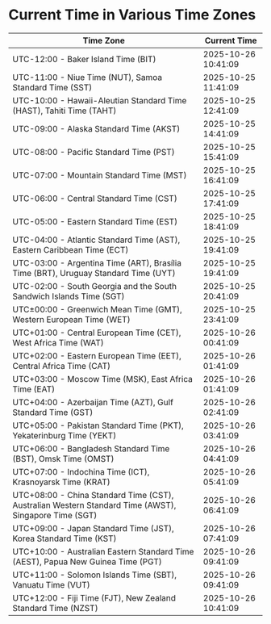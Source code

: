 # Current Time in Various Time Zones

| Time Zone | Current Time |
|-----------|--------------|
| UTC-12:00 - Baker Island Time (BIT) | 2025-10-26 10:41:09 |
| UTC-11:00 - Niue Time (NUT), Samoa Standard Time (SST) | 2025-10-25 11:41:09 |
| UTC-10:00 - Hawaii-Aleutian Standard Time (HAST), Tahiti Time (TAHT) | 2025-10-25 12:41:09 |
| UTC-09:00 - Alaska Standard Time (AKST) | 2025-10-25 14:41:09 |
| UTC-08:00 - Pacific Standard Time (PST) | 2025-10-25 15:41:09 |
| UTC-07:00 - Mountain Standard Time (MST) | 2025-10-25 16:41:09 |
| UTC-06:00 - Central Standard Time (CST) | 2025-10-25 17:41:09 |
| UTC-05:00 - Eastern Standard Time (EST) | 2025-10-25 18:41:09 |
| UTC-04:00 - Atlantic Standard Time (AST), Eastern Caribbean Time (ECT) | 2025-10-25 19:41:09 |
| UTC-03:00 - Argentina Time (ART), Brasília Time (BRT), Uruguay Standard Time (UYT) | 2025-10-25 19:41:09 |
| UTC-02:00 - South Georgia and the South Sandwich Islands Time (SGT) | 2025-10-25 20:41:09 |
| UTC±00:00 - Greenwich Mean Time (GMT), Western European Time (WET) | 2025-10-25 23:41:09 |
| UTC+01:00 - Central European Time (CET), West Africa Time (WAT) | 2025-10-26 00:41:09 |
| UTC+02:00 - Eastern European Time (EET), Central Africa Time (CAT) | 2025-10-26 01:41:09 |
| UTC+03:00 - Moscow Time (MSK), East Africa Time (EAT) | 2025-10-26 01:41:09 |
| UTC+04:00 - Azerbaijan Time (AZT), Gulf Standard Time (GST) | 2025-10-26 02:41:09 |
| UTC+05:00 - Pakistan Standard Time (PKT), Yekaterinburg Time (YEKT) | 2025-10-26 03:41:09 |
| UTC+06:00 - Bangladesh Standard Time (BST), Omsk Time (OMST) | 2025-10-26 04:41:09 |
| UTC+07:00 - Indochina Time (ICT), Krasnoyarsk Time (KRAT) | 2025-10-26 05:41:09 |
| UTC+08:00 - China Standard Time (CST), Australian Western Standard Time (AWST), Singapore Time (SGT) | 2025-10-26 06:41:09 |
| UTC+09:00 - Japan Standard Time (JST), Korea Standard Time (KST) | 2025-10-26 07:41:09 |
| UTC+10:00 - Australian Eastern Standard Time (AEST), Papua New Guinea Time (PGT) | 2025-10-26 09:41:09 |
| UTC+11:00 - Solomon Islands Time (SBT), Vanuatu Time (VUT) | 2025-10-26 09:41:09 |
| UTC+12:00 - Fiji Time (FJT), New Zealand Standard Time (NZST) | 2025-10-26 10:41:09 |
